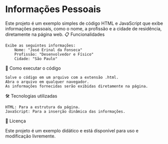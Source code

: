 # Informações Pessoais

Este projeto é um exemplo simples de código HTML e JavaScript que exibe informações pessoais, como o nome, a profissão e a cidade de residência, diretamente na página web.
📋 Funcionalidades

    Exibe as seguintes informações:
        Nome: "José Erinal da Fonseca"
        Profissão: "Desenvolvedor e Físico"
        Cidade: "São Paulo"

🚀 Como executar o código

    Salve o código em um arquivo com a extensão .html.
    Abra o arquivo em qualquer navegador.
    As informações fornecidas serão exibidas diretamente na página.

🛠️ Tecnologias utilizadas

    HTML: Para a estrutura da página.
    JavaScript: Para a inserção dinâmica das informações.

📄 Licença

Este projeto é um exemplo didático e está disponível para uso e modificação livremente.
